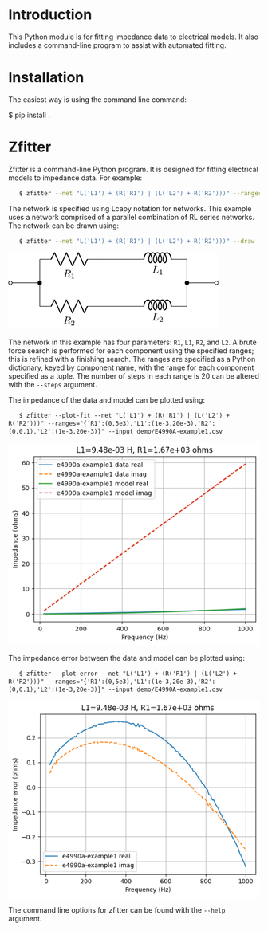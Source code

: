Introduction
============

This Python module is for fitting impedance data to electrical models.   It also includes a command-line program to assist with automated fitting.


Installation
============

The easiest way is using the command line command:

   $ pip install .
   
   
Zfitter
=======

Zfitter is a command-line Python program.  It is designed for fitting
electrical models to impedance data.   For example:

``` bash
   $ zfitter --net "L('L1') + (R('R1') | (L('L2') + R('R2')))" --ranges="{'R1':(0,5e3),'L1':(1e-3,20e-3),'R2':(0,0.1),'L2':(1e-3,20e-3)}" --input demo/E4990A-example1.csv --plot-error
```
   
The network is specified using Lcapy notation for networks.  This example uses a network comprised of a parallel combination of RL series networks.  The network can be drawn using:

``` bash
   $ zfitter --net "L('L1') + (R('R1') | (L('L2') + R('R2')))" --draw
```

![](doc/RL2.png)


The network in this example has four parameters: `R1`, `L1`, `R2`, and
`L2`.  A brute force search is performed for each component using the
specified ranges; this is refined with a finishing search.  The ranges
are specified as a Python dictionary, keyed by component name, with
the range for each component specified as a tuple.  The number of
steps in each range is 20 can be altered with the `--steps` argument.

The impedance of the data and model can be plotted using:

```
   $ zfitter --plot-fit --net "L('L1') + (R('R1') | (L('L2') + R('R2')))" --ranges="{'R1':(0,5e3),'L1':(1e-3,20e-3),'R2':(0,0.1),'L2':(1e-3,20e-3)}" --input demo/E4990A-example1.csv
```
   
![](doc/fit1.png)

The impedance error between the data and model can be plotted using:

```
   $ zfitter --plot-error --net "L('L1') + (R('R1') | (L('L2') + R('R2')))" --ranges="{'R1':(0,5e3),'L1':(1e-3,20e-3),'R2':(0,0.1),'L2':(1e-3,20e-3)}" --input demo/E4990A-example1.csv
```

![](doc/error1.png)


The command line options for zfitter can be found with the `--help` argument.




